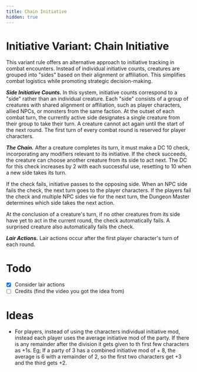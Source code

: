 ```yaml
---
title: Chain Initiative
hidden: true
---
```


# Initiative Variant: Chain Initiative

This variant rule offers an alternative approach to initiative tracking in combat encounters. Instead of individual initiative counts, creatures are grouped into "sides" based on their alignment or affiliation. This simplifies combat logistics while promoting strategic decision-making.

_**Side Initiative Counts.**_ In this system, initiative counts correspond to a "side" rather than an individual creature. Each "side" consists of a group of creatures with shared alignment or affiliation, such as player characters, allied NPCs, or monsters from the same faction. At the outset of each combat turn, the currently active side designates a single creature from their group to take their turn. A creature cannot act again until the start of the next round. The first turn of every combat round is reserved for player characters.

_**The Chain.**_ After a creature completes its turn, it must make a DC 10 check, incorporating any modifiers relevant to its initiative. If the check succeeds, the creature can choose another creature from its side to act next. The DC for this check increases by 2 with each successful use, resetting to 10 when a new side takes its turn.

If the check fails, initiative passes to the opposing side. When an NPC side fails the check, the next turn goes to the player characters. If the players fail the check and multiple NPC sides vie for the next turn, the Dungeon Master determines which side takes the next action.

At the conclusion of a creature's turn, if no other creatures from its side have yet to act in the current round, the check automatically fails. A surprised creature also automatically fails the check.

_**Lair Actions.**_ Lair actions occur after the first player character's turn of each round.

# Todo

- [x] Consider lair actions
- [ ] Credits (find the video you got the idea from)

# Ideas

- For players, instead of using the characters individual initiative mod, instead each player uses the average initiative mod of the party. If there is any remainder after the division it gets given to th first few characters as +1s. Eg; If a party of 3 has a combined initiative mod of + 8, the average is 6 with a remainder of 2, so the first two characters get +3 and the third gets +2.
